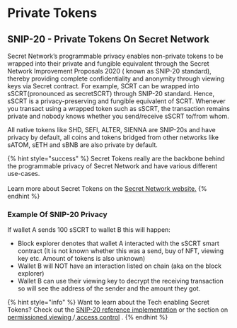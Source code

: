 # Private Tokens

## SNIP-20 - Private Tokens On Secret Network

Secret Network’s programmable privacy enables non-private tokens to be wrapped into their private and fungible equivalent through the Secret Network Improvement Proposals 2020 ( known as SNIP-20 standard), thereby providing complete confidentiality and anonymity through viewing keys via Secret contract. For example, SCRT can be wrapped into sSCRT(pronounced as secretSCRT) through SNIP-20 standard. Hence, sSCRT is a privacy-preserving and fungible equivalent of SCRT. Whenever you transact using a wrapped token such as sSCRT, the transaction remains private and nobody knows whether you send/receive sSCRT to/from whom.&#x20;

All native tokens like SHD, SEFI, ALTER, SIENNA are SNIP-20s and have privacy by default, all coins and tokens bridged from other networks like sATOM, sETH and sBNB are also private by default.

{% hint style="success" %}
Secret Tokens really are the backbone behind the programmable privacy of Secret Network and have various different use-cases.\
\
Learn more about Secret Tokens on the [Secret Network website.](https://scrt.network/about/secret-tokens-bridges)
{% endhint %}

### Example Of SNIP-20 Privacy

If wallet A sends 100 sSCRT to wallet B this will happen:

* Block explorer denotes that wallet A interacted with the sSCRT smart contract (It is not known whether this was a send, buy of NFT, viewing key etc. Amount of tokens is also unknown)
* Wallet B will NOT have an interaction listed on chain (aka on the block explorer)
* Wallet B can use their viewing key to decrypt the receiving transaction so will see the address of the sender and the amount they got.

{% hint style="info" %}
Want to learn about the Tech enabling Secret Tokens? Check out the [SNIP-20 reference implementation](https://github.com/scrtlabs/snip20-reference-impl) or the section on [permissioned viewing ](../development/secret-contracts/permissioned-viewing/)/[ access control](privacy-technology/access-control/) .
{% endhint %}

